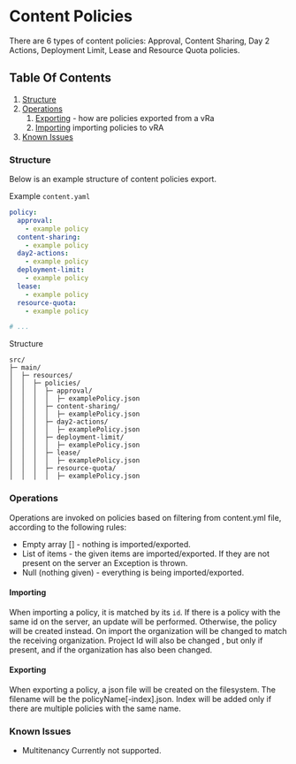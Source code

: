 # Content Policies
There are 6 types of content policies:
  Approval, Content Sharing, Day 2 Actions, Deployment Limit, Lease and Resource Quota policies.
## Table Of Contents
1. [Structure](#structure)
2. [Operations](#operations)
   1. [Exporting](#exporting) - how are policies exported from a vRa
   2. [Importing](#importing) importing policies to vRA
3. [Known Issues](#known-issues)

### Structure
Below is an example structure of content policies export.

Example `content.yaml`
```yaml
policy:
  approval:
    - example policy
  content-sharing:
    - example policy
  day2-actions:
    - example policy
  deployment-limit:
    - example policy
  lease:
    - example policy
  resource-quota: 
    - example policy

# ...
```

Structure
```ascii
src/
├─ main/
│  ├─ resources/
│  │  ├─ policies/
│  │  │  ├─ approval/
│  │  │  │  ├─ examplePolicy.json
│  │  │  ├─ content-sharing/
│  │  │  │  ├─ examplePolicy.json
│  │  │  ├─ day2-actions/
│  │  │  │  ├─ examplePolicy.json
│  │  │  ├─ deployment-limit/
│  │  │  │  ├─ examplePolicy.json
│  │  │  ├─ lease/
│  │  │  │  ├─ examplePolicy.json
│  │  │  ├─ resource-quota/
│  │  │  │  ├─ examplePolicy.json
```
### Operations

Operations are invoked on policies based on filtering from content.yml file, according to the following rules:

- Empty array [] - nothing is imported/exported.
- List of items - the given items are imported/exported. If they are not present on the server an Exception is thrown.  
- Null (nothing given) - everything is being imported/exported.


#### Importing
When importing a policy, it is matched by its `id`. If there is a policy with the same id on the server,
an update will be performed. Otherwise, the policy will be created instead.
On import the organization will be changed to match the receiving organization.
Project Id will also be changed , but only if present, and if the organization has also been changed.


#### Exporting
When exporting a policy, a json file will be created on the filesystem. The filename will be the policyName[-index].json.
Index will be added only if there are multiple policies with the same name.

### Known Issues
 * Multitenancy Currently not supported.

